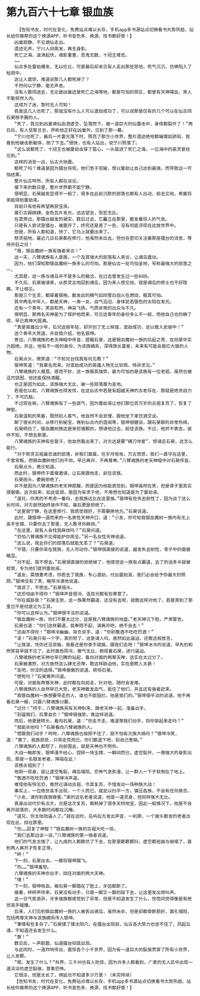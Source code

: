 # 第九百六十七章 银血族
        【告知书友，时代在变化，免费站点难以长存，手机app多书源站点切换看书大势所趋，站长给你推荐的这个换源APP，听书音色多、换源、找书都好使！】
       凶巢寂静，不见谪仙走出。
       遗迹无声，宁川人间蒸发，再无身影。
       死亡之海，波涛起伏，魂影重重，恶鬼无数，十冠王难觅。
       ……
       仙古多处雷劫爆发，无以伦比，可是最后却未见有人走出那些禁地，死气沉沉，仿佛陷入了枯寂中。
       这让人震惊，难道说那几人都死掉了？
       不然何以宁静，毫无声息。
       没有人敢闯进去，无论是凶巢还是死亡之海等地，都是可怕的禁区，都曾有天神喋血，常人不敢贸然入内。
       这成为了迷，暂时无人可知！
       若是这几人也死了，那就没有什么人可以渡劫成功了，可以说那是仅有的几个可以在仙古同石昊掰手腕的人。
       “死了，我见到凶巢谪仙血洒虚空，坠落而下，被一道巨大的仙雷击中，身体都裂开了！”两日后，有人信誓旦旦，声称他正好在凶巢外，见到了那一幕。
       “宁川也死了，最后一片雷光落下时，照亮了那方小世界，整片遗迹绝地都璀璨如骄阳，我看到他被击断躯体，倒了下去。”很快，也有人站出，说宁川殒落了。
       “这么说都死了，十冠王也被雷劫击穿了眉心，一头栽进了死亡之海，一位海中的英灵曾经见到。”
       这样的消息一出，仙古大地震。
       都死了吗？难道是因为擂台将现，他们急于突破，想以雷劫让自己达到最强，而导致这一可怕结果。
       整片仙古哗然，所有人都在谈论。
       接下来的数日里，整片世界都不能宁静。
       很明显，石昊越发显得不一般了，很多在此前沉默的部落也都有人出动，前去见他，希冀将来能得到雷劫液。
       目前只有他有希望再获宝液。
       接引古殿磅礴，金色瓦片发光，远远望去，恢宏无比。
       在其旁边，那擂台越发的凝实，数日过去，它矗立在那里，散发着惊人的气息。
       只是有人尝试登擂台，被震开了，终究还是差了一些，没有彻底浮现在这放世界中。
       但是，所有人都知道，快了，它马上就要出来了。
       祭灵祖地，最近几日石昊都在修行，他虽然未出去，但也在密切关注着那座擂台的消息，等待开启之日！
       “报，银血魔树一族有强者来访！”
       这一天，八臂魂族有人禀报，一个及其强大的部落有人来访，让魂岛震动。
       因为，他们深知那银血魔树一族多么的可怕，那是仙古一处可怕圣地，号称最强大的部落之一。
       尤其是，这一族与魂岛并不是多么的融洽，在过去曾发生过一些纠纷。
       不久后，石昊被请来，从祭灵古地回到魂岛，因为来人想见他，就是魂岛的修士也不好隐瞒，不让相见。
       那是三个生灵，都穿着银袍，散发出的精气如同雪白焰火在燃烧，极其可怕。
       其中两名中年人，都是天神，一男一女，血气滔滔，身体犹若银色的太阳在发光。
       还有一个青年，笑容和煦，神采飞扬，气质非常的出众与不凡。
       很明显，那两名天神是为了保护他而来，可见这青年的身份多么不一般，而他自己也的确了得，早已真神大圆满。
       “真是英雄出少年，石兄这般年轻，却开创了无上辉煌，渡劫成功，足以载入史册中！”
       这个青年大笑道，并自我介绍，他名银坤。
       旁边，八臂魂族的老天神暗中传音，提醒石昊，这是银血魔树一族的后起之秀，在同辈中实力超绝。并且，他有不一般的身份，为该族嫡系，深得族长喜爱，未来有可能会是扛大旗的人物。
       石昊点头，微笑道：“不知兄台找我有何见教？”
       银坤笑道：“我慕名而来，对渡劫成功的英雄人物无比钦佩，特异求见。”
       八臂魂族的人蹙眉，感觉不妙，这一族极其强势，最为可怕的是该族有一位老祖，虽然也被诅咒锁困，但还能保持清醒。
       也正是因为如此，该族强大无比，被一些部落尊为圣地。
       若是在以前，八臂魂族也得发怵，在这仙古中若是有超越天神的古老存在，那就是绝世战力了，不可匹敌。
       不过现在嘛，八臂魂族有了一些底气，因为雷劫液让他们那位百万岁的古祖复苏了，恢复了神智。
       石昊温和的笑着，既然别人客气，他自然不会怠慢，跟他坐下来饮酒交谈。
       聊了很长时间，从修行到秘宝，再到仙古内的遗闻等，银坤很健谈，跟石昊聊的非常热络。
       石昊明白了，银血魔树族这是来挖墙脚的，想请他过去，前往该族。不过，他并不表态，装作不知，不想去那里。
       八臂魂族的天神有些冒汗，他自然看出来了，对方这是要“横刀夺爱”，想请走石昊，这怎么能行。
       “对于祭灵古祖最忠诚的部落，非我们莫属，任岁月匆匆，万古悠悠，我们一直守在这里，不曾背叛，而银血魔树他们则不同，早已离开，不再尊奉。”八臂魂族的老天神暗中对石昊传音。
       石昊点头，表示知道。
       而此时，银坤终于直接邀请，让石昊跟他走，前往该族。
       石昊摇头，委婉拒绝了。
       并不是因为八臂魂族的老天神提醒，而是因为他能感觉到，银坤虽然在笑，但是骨子里其实很倨傲。这次前来，如此低调，是因为有求于他，不用想也知道是为了雷劫液。
       “道兄，你真的不考虑一番吗，去我族远比在这里强。”银坤有些失去耐性了，因为谈了这么长时间，对方居然始终装作不知，最后更是拒绝了。
       “这里很宁静，在这里修行，我感觉很好，不需要换地方。”石昊说道。
       此时，跟银坤一道而来的一名男性天神开口，道：“小友，你可知我银血魔树一族内有无上高手坐镇，只要你去了那里，无人敢寻你麻烦。”
       “在这里，就有人会找我麻烦吗？”石昊问道。
       “恐怕八臂魂族不见得能护你周全。”另一名女性天神说道。
       “这么说，我去你们的部落后就能无恙了？”石昊道。
       “不错，只要你呆在我族，无人可动你。”银坤很直接的说道，越发失去耐性，骨子中的倨傲略显。
       “对不起，我不想去。”石昊很直接的拒绝掉了，他感觉这一族有点霸道，去了的话多半就被软禁，专为他们提供雷劫液。
       “道友，需慎重考虑，你若去了我族，专心渡劫，付出雷劫液，我们必会给予你最大的照顾。”银坤没有了笑，略带冷漠地说道。
       “我说了，不想去。”石昊摇头。
       “这恐怕由不得你！”银坤声音很冷，连目光都有些寒意了。
       “你在威胁我？”石昊生怒，这一族果然霸道，还没有去呢，就敢这样对他了，若是真到了那里岂不是彻底沦为工具。
       “你可以这样认为。”银坤很平淡的说道。
       “银血魔树一族，你们不要太过分，这是我八臂魂族的地盘。”老天神沉下脸，严肃警告。
       石昊也道：“你们这样霸道，我奉陪不起，请离开吧，绝不会去！”
       “这由不得你！”银坤冷幽幽，背负双手，道：“你别敬酒不吃吃罚酒！”
       “滚！”石昊只有一个字，真的怒了，这是请人吗，居然如此逼迫，还敢这般放言。
       “让我滚，凭你还没资格，我看还是你束手就擒，跟我们走吧！”银坤冰冷的说道，早先的和煦笑容早就不见了，此时面色阴冷，傲气无比，俯视着石昊，进行逼迫。
       八臂魂族的老天神也早已腾的站起，看向对面的两尊天神，这实在太过分了。
       石昊被激怒，对方居然这么肆无忌惮，敢这样胁迫他，实在是欺人太甚！
       “走吧，你没的选择。”银坤倨傲的说道，俯视石昊。
       “想死吗？”石昊寒声问道。
       可是，对面有两尊天神，此时都在向前走，针对他，随时会发难。
       八臂魂族的人自然早已大怒，老天神散发血气，抵住了他们，并且还有强者赶来。
       “我银血魔树一族想要带走的人，谁也不能阻拦，他是我们的。”银坤很平淡的说道，他不再看石昊一眼，只跟八臂魂族讨要。
       “过分！”终于，八臂魂族另有天神到来，跟老天神一起，准备出手。
       “别逼我们，后果自负！”银坤很强势，竟这样说道。
       而后，他更是转头，看向石昊，道：“你走不走，难道等我们动手，将你架起来走吗？”
       “我能杀他吗？”石昊看向八臂魂族的人。
       “想跟我们动手？呵呵，八臂魂族也按捺不住了，就不怕有灭族大祸吗？”银坤冷笑，道：“算了，我族慈悲，只带走荒而已，你们都退下吧，别自己惹祸。”
       八臂魂族的人都怒了，向前围去，就是天神也不例外。
       大战一触即发，银坤漫不经心，捏碎一块玉牌，一瞬间而已，虚空裂开，一尊强大的身影出现，那是一名银发老者，降临在此！
       该族古祖到了！
       他刚一现身，就让虚空龟裂，魂岛塌陷，恐怖气息弥漫，让一群人一下子软倒在了地上。
       “敬酒不吃吃罚酒！”银坤冷声道。
       难怪他有恃无恐，竟然已请动古祖，令其复苏，不惜发动一场种族大战！
       事实上，一位绝世高手出现，一个人而已，就足以扫平一方，镇压各族，不会有任何悬念。
       “小友，请你到我族做客。”来的这名老者说道，他是一道灵身，但同样强大无比。
       真身出动代价有点大，光是这次复苏，都耗掉了很多天材地宝，因此一般情况下，他是不会离开部落的，大多数时间都在沉睡。
       “道兄，你太咄咄逼人了。”就在这时，岛屿后方发出声音，一刹那，一个披头散发的老者出现在此，挡在那里。
       “你……回复了神智？”银血魔树一族的古祖大吃一惊。
       “我们去那边谈一谈。”八臂魂族的第一强者说道。
       他们的气息太强了，让九成的人都跪伏了下去，在那里簌簌颤抖，虚空都扭曲与崩塌了，直到两人离开才恢复正常。
       “砰！”
       下一刻，石昊出击，一脚将银坤踹飞。
       “你……”银坤羞怒。
       八臂魂族的天神亦出手，挡住对面的两大天神。
       “噗！”
       下一刻，银坤咳血，被石昊一脚踏在了脸上，牙齿都断了。
       接着，砰砰声传来，石昊没有动手，只是一脚又一脚的踩下去，让这里发出惨叫声。
       这一日气氛诡异，许多强族都感觉到了异常，但是不知道发生了什么，恍惚间觉得像是有绝世高手碰撞。
       后来，人们见到银血魔树一族的人被丢出魂岛，虽然未杀，但是却都骨断筋折，面孔塌陷，包括两尊天神与该族嫡系传人银坤。
       “事情有些复杂了。”石昊揉了揉太阳穴，在擂台出现前，仙古各大势力也坐不住了，风起云涌，不知道还会发生什么。
       “轰！”
       数日后，一声剧震，仙道擂台彻底出现。
       与此同时，一道炸响传出，震惊各个小千世界，因为有一道巨大的裂痕贯穿了所有小世界，让人发颤。
       “嗯，发生了什么？”外界，三千州也有人吃惊，因为许多人都看到，广袤的无人区中出现一道淡淡的虚空裂痕，景象恐怖。
       它很淡，但是太长了，绵延也不知道多少万里！（未完待续）
       【告知书友，时代在变化，免费站点难以长存，手机app多书源站点切换看书大势所趋，站长给你推荐的这个换源APP，听书音色多、换源、找书都好使！】
